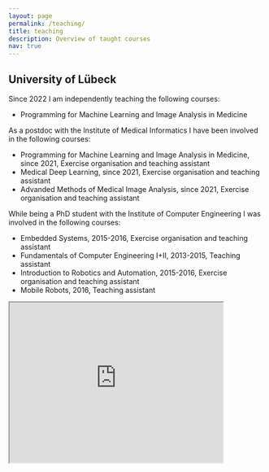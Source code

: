 ```yaml
---
layout: page
permalink: /teaching/
title: teaching
description: Overview of taught courses
nav: true
---
```


<h2> University of Lübeck </h2>

Since 2022 I am independently teaching the following courses:
<ul>
    <li>Programming for Machine Learning and Image Analysis in Medicine</li>
</ul>

As a postdoc with the Institute of Medical Informatics I have been involved in the following courses:
<ul>
    <li>Programming for Machine Learning and Image Analysis in Medicine, since 2021, Exercise organisation and teaching assistant</li>
    <li>Medical Deep Learning, since 2021, Exercise organisation and teaching assistant</li>
    <li>Advanded Methods of Medical Image Analysis, since 2021, Exercise organisation and teaching assistant</li>
</ul>

While being a PhD student with the Institute of Computer Engineering I was involved in the following courses:
<ul>
    <li>Embedded Systems, 2015-2016, Exercise organisation and teaching assistant</li>
    <li>Fundamentals of Computer Engineering I+II, 2013-2015, Teaching assistant</li>
    <li>Introduction to Robotics and Automation, 2015-2016, Exercise organisation and teaching assistant</li>
    <li>Mobile Robots, 2016, Teaching assistant</li>
</ul>

<iframe width="420" height="315" src="https://www.youtube.com/watch?v=tbK3QB-yoig"></iframe>